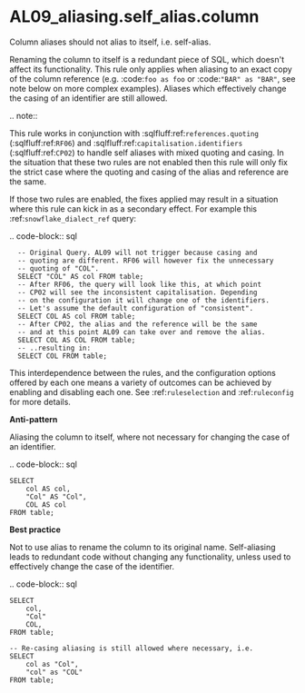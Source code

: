 # AL09_aliasing.self_alias.column

Column aliases should not alias to itself, i.e. self-alias.

Renaming the column to itself is a redundant piece of SQL,
which doesn't affect its functionality. This rule only applies
when aliasing to an exact copy of the column reference (e.g.
:code:`foo as foo` or :code:`"BAR" as "BAR"`, see note below on
more complex examples). Aliases which effectively change the casing of
an identifier are still allowed.

.. note::

   This rule works in conjunction with :sqlfluff:ref:`references.quoting`
   (:sqlfluff:ref:`RF06`) and :sqlfluff:ref:`capitalisation.identifiers`
   (:sqlfluff:ref:`CP02`) to handle self aliases with mixed quoting
   and casing. In the situation that these two rules are not enabled
   then this rule will only fix the strict case where the quoting
   and casing of the alias and reference are the same.

   If those two rules are enabled, the fixes applied may result in a
   situation where this rule can kick in as a secondary effect. For
   example this :ref:`snowflake_dialect_ref` query:

   .. code-block:: sql

      -- Original Query. AL09 will not trigger because casing and
      -- quoting are different. RF06 will however fix the unnecessary
      -- quoting of "COL".
      SELECT "COL" AS col FROM table;
      -- After RF06, the query will look like this, at which point
      -- CP02 will see the inconsistent capitalisation. Depending
      -- on the configuration it will change one of the identifiers.
      -- Let's assume the default configuration of "consistent".
      SELECT COL AS col FROM table;
      -- After CP02, the alias and the reference will be the same
      -- and at this point AL09 can take over and remove the alias.
      SELECT COL AS COL FROM table;
      -- ..resulting in:
      SELECT COL FROM table;

   This interdependence between the rules, and the configuration
   options offered by each one means a variety of outcomes can be
   achieved by enabling and disabling each one. See
   :ref:`ruleselection` and :ref:`ruleconfig` for more details.

**Anti-pattern**

Aliasing the column to itself, where not necessary for changing the case
of an identifier.

.. code-block:: sql

    SELECT
        col AS col,
        "Col" AS "Col",
        COL AS col
    FROM table;

**Best practice**

Not to use alias to rename the column to its original name.
Self-aliasing leads to redundant code without changing any functionality,
unless used to effectively change the case of the identifier.

.. code-block:: sql

    SELECT
        col,
        "Col"
        COL,
    FROM table;

    -- Re-casing aliasing is still allowed where necessary, i.e.
    SELECT
        col as "Col",
        "col" as "COL"
    FROM table;

